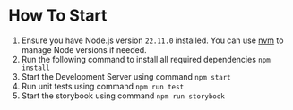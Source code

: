 # How To Start

1. Ensure you have Node.js version `22.11.0` installed. You can use [nvm](https://github.com/nvm-sh/nvm) to manage Node versions if needed.
2. Run the following command to install all required dependencies `npm install`
3. Start the Development Server using command `npm start`
4. Run unit tests using command `npm run test`
5. Start the storybook using command `npm run storybook`
